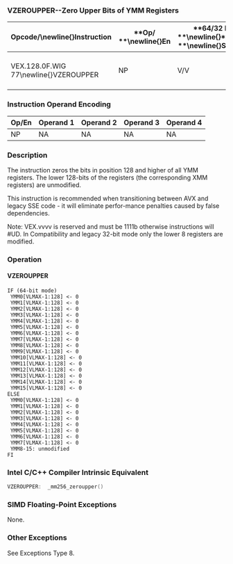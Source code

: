 ### VZEROUPPER--Zero Upper Bits of YMM Registers


|**Opcode/**\newline{}**Instruction**|**Op/ **\newline{}**En**|**64/32 bit **\newline{}**Mode **\newline{}**Support**|**CPUID **\newline{}**Feature **\newline{}**Flag**|**Description**|
|------------------------------------|------------------------|------------------------------------------------------|--------------------------------------------------|---------------|
|VEX.128.0F.WIG 77\newline{}VZEROUPPER|NP|V/V|AVX|Zero upper 128 bits of all YMM registers.|
### Instruction Operand Encoding


|Op/En|Operand 1|Operand 2|Operand 3|Operand 4|
|-----|---------|---------|---------|---------|
|NP|NA|NA|NA|NA|
### Description


The instruction zeros the bits in position 128 and higher of all YMM registers. The lower 128-bits of the registers (the corresponding XMM registers) are unmodified.

This instruction is recommended when transitioning between AVX and legacy SSE code - it will eliminate perfor-mance penalties caused by false dependencies.

Note: VEX.vvvv is reserved and must be 1111b otherwise instructions will #UD. In Compatibility and legacy 32-bit mode only the lower 8 registers are modified.


### Operation
#### VZEROUPPER 
```info-verb
IF (64-bit mode)
 YMM0[VLMAX-1:128]  <- 0
 YMM1[VLMAX-1:128] <-  0
 YMM2[VLMAX-1:128]  <- 0
 YMM3[VLMAX-1:128]  <- 0
 YMM4[VLMAX-1:128]  <- 0
 YMM5[VLMAX-1:128] <-  0
 YMM6[VLMAX-1:128]  <- 0
 YMM7[VLMAX-1:128] <-  0
 YMM8[VLMAX-1:128] <-  0
 YMM9[VLMAX-1:128]  <- 0
 YMM10[VLMAX-1:128]  <- 0
 YMM11[VLMAX-1:128] <-  0
 YMM12[VLMAX-1:128]  <- 0
 YMM13[VLMAX-1:128]  <- 0
 YMM14[VLMAX-1:128]  <- 0
 YMM15[VLMAX-1:128]  <- 0
ELSE
 YMM0[VLMAX-1:128]  <- 0
 YMM1[VLMAX-1:128]  <- 0
 YMM2[VLMAX-1:128] <-  0
 YMM3[VLMAX-1:128] <-  0
 YMM4[VLMAX-1:128] <-  0
 YMM5[VLMAX-1:128]  <- 0
 YMM6[VLMAX-1:128] <-  0
 YMM7[VLMAX-1:128]  <- 0
 YMM8-15: unmodified
FI
```

### Intel C/C++ Compiler Intrinsic Equivalent

```cpp
VZEROUPPER:  _mm256_zeroupper()
```
### SIMD Floating-Point Exceptions


None.

### Other Exceptions


See Exceptions Type 8.


